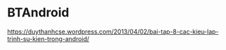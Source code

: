 # BTAndroid
https://duythanhcse.wordpress.com/2013/04/02/bai-tap-8-cac-kieu-lap-trinh-su-kien-trong-android/
